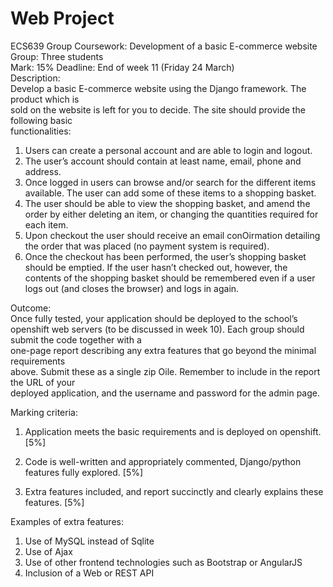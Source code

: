 # Web Project

ECS639	Group	Coursework:
Development	of	a	basic	E-commerce	website
Group:	Three	students	
Mark:	15%	
Deadline:	End	of	week	11	(Friday	24	March)	
Description:	
Develop	a	basic	E-commerce	website	using	the	Django	framework.	The	product	which	is	
sold	on	the	website	is	left	for	you	to	decide.	The	site	should	provide	the	following	basic	
functionalities:		
1. Users	can	create	a	personal	account	and	are	able	to	login	and	logout.	
2. The	user’s	account	should	contain	at	least	name,	email,	phone	and	address.	
3. Once	logged	in	users	can	browse	and/or	search	for	the	different	items	available.	The	user	can	add	some	of	these	items	to	a	shopping	basket.	
4. The	user	should	be	able	to	view	the	shopping	basket,	and	amend	the	order	by	either deleting	an	item,	or	changing	the	quantities	required	for	each	item.	
5. 	Upon	checkout	the	user	should	receive	an	email	conOirmation	detailing	the	order	that was	placed	(no	payment	system	is	required).	
6. Once	the	checkout	has	been	performed,	the	user’s	shopping	basket	should	be	emptied.	If	the	user	hasn’t	checked	out,	however,	the	contents	of	the	shopping	basket	should	be	remembered	even	if	a	user	logs	out	(and	closes	the	browser)	and	logs in	again.		

Outcome:	
Once	fully	tested,	your	application	should	be	deployed	to	the	school’s	openshift	web	
servers	(to	be	discussed	in	week	10).	Each	group	should	submit	the	code	together	with	a	
one-page	report	describing	any	extra	features	that	go	beyond	the	minimal	requirements	
above.	Submit	these	as	a	single	zip	Oile.	Remember	to	include	in	the	report	the	URL	of	your	
deployed	application,	and	the	username	and	password	for	the	admin	page.

Marking	criteria:	

1.	 Application	meets	the	basic	requirements	and	is	deployed	on	openshift.	[5%]
2.	 Code	is	well-written	and	appropriately	commented,	Django/python	features	fully	explored.	[5%]	
		
3. Extra	features	included,	and	report	succinctly	and	clearly	explains	these	features.	[5%]	

Examples	of	extra	features:	
1. Use	of	MySQL	instead	of	Sqlite	
2. Use	of	Ajax	
3. Use	of	other	frontend	technologies	such	as	Bootstrap	or	AngularJS	
4. Inclusion	of	a	Web	or	REST	API
